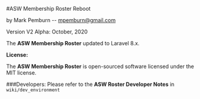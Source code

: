 #ASW Membership Roster Reboot

by Mark Pemburn -- mpemburn@gmail.com

Version V2 Alpha: October, 2020

The **ASW Membership Roster** updated to Laravel 8.x.

**License:**

The **ASW Membership Roster** is open-sourced software licensed under the MIT license.

###Developers:
Please refer to the **ASW Roster Developer Notes** in `wiki/dev_environment`
